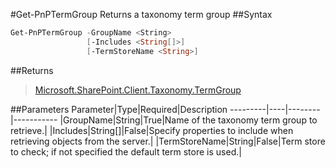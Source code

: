 #Get-PnPTermGroup
Returns a taxonomy term group
##Syntax
```powershell
Get-PnPTermGroup -GroupName <String>
                 [-Includes <String[]>]
                 [-TermStoreName <String>]
```


##Returns
>[Microsoft.SharePoint.Client.Taxonomy.TermGroup](https://msdn.microsoft.com/en-us/library/microsoft.sharepoint.client.taxonomy.termgroup.aspx)

##Parameters
Parameter|Type|Required|Description
---------|----|--------|-----------
|GroupName|String|True|Name of the taxonomy term group to retrieve.|
|Includes|String[]|False|Specify properties to include when retrieving objects from the server.|
|TermStoreName|String|False|Term store to check; if not specified the default term store is used.|
